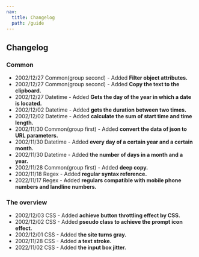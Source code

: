```yaml
---
nav:
  title: Changelog
  path: /guide
---
```


## Changelog

### Common

- 2002/12/27 Common(group second) - Added **Filter object attributes.**
- 2002/12/27 Common(group second) - Added **Copy the text to the clipboard.**
- 2002/12/27 Datetime - Added **Gets the day of the year in which a date is located.**
- 2002/12/02 Datetime - Added **gets the duration between two times.**
- 2002/12/02 Datetime - Added **calculate the sum of start time and time length.**
- 2002/11/30 Common(group first) - Added **convert the data of json to URL parameters.**
- 2002/11/30 Datetime - Added **every day of a certain year and a certain month.**
- 2002/11/30 Datetime - Added **the number of days in a month and a year.**
- 2002/11/28 Common(group first) - Added **deep copy.**
- 2002/11/18 Regex - Added **regular syntax reference.**
- 2022/11/17 Regex - Added **regulars compatible with mobile phone numbers and landline numbers.**

### The overview

- 2002/12/03 CSS - Added **achieve button throttling effect by CSS.**
- 2002/12/02 CSS - Added **pseudo class to achieve the prompt icon effect.**
- 2002/12/01 CSS - Added **the site turns gray.**
- 2002/11/28 CSS - Added **a text stroke.**
- 2022/11/02 CSS - Added **the input box jitter.**
